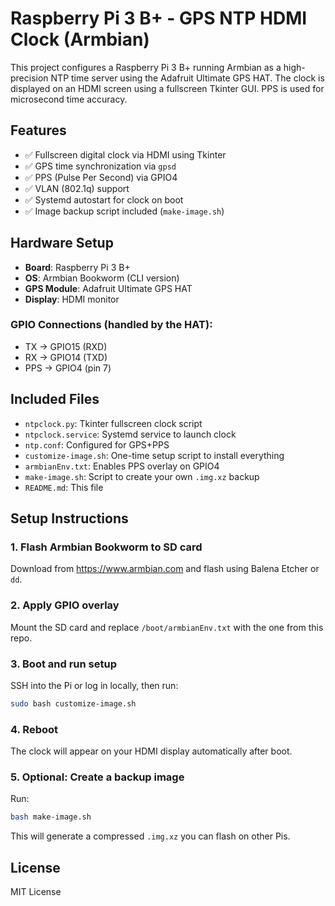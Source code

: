 # Raspberry Pi 3 B+ - GPS NTP HDMI Clock (Armbian)

This project configures a Raspberry Pi 3 B+ running Armbian as a high-precision NTP time server using the Adafruit Ultimate GPS HAT. The clock is displayed on an HDMI screen using a fullscreen Tkinter GUI. PPS is used for microsecond time accuracy.

## Features
- ✅ Fullscreen digital clock via HDMI using Tkinter
- ✅ GPS time synchronization via `gpsd`
- ✅ PPS (Pulse Per Second) via GPIO4
- ✅ VLAN (802.1q) support
- ✅ Systemd autostart for clock on boot
- ✅ Image backup script included (`make-image.sh`)

## Hardware Setup
- **Board**: Raspberry Pi 3 B+
- **OS**: Armbian Bookworm (CLI version)
- **GPS Module**: Adafruit Ultimate GPS HAT
- **Display**: HDMI monitor

### GPIO Connections (handled by the HAT):
- TX → GPIO15 (RXD)
- RX → GPIO14 (TXD)
- PPS → GPIO4 (pin 7)

## Included Files
- `ntpclock.py`: Tkinter fullscreen clock script
- `ntpclock.service`: Systemd service to launch clock
- `ntp.conf`: Configured for GPS+PPS
- `customize-image.sh`: One-time setup script to install everything
- `armbianEnv.txt`: Enables PPS overlay on GPIO4
- `make-image.sh`: Script to create your own `.img.xz` backup
- `README.md`: This file

## Setup Instructions

### 1. Flash Armbian Bookworm to SD card
Download from https://www.armbian.com and flash using Balena Etcher or `dd`.

### 2. Apply GPIO overlay
Mount the SD card and replace `/boot/armbianEnv.txt` with the one from this repo.

### 3. Boot and run setup
SSH into the Pi or log in locally, then run:

```bash
sudo bash customize-image.sh
```

### 4. Reboot
The clock will appear on your HDMI display automatically after boot.

### 5. Optional: Create a backup image
Run:

```bash
bash make-image.sh
```

This will generate a compressed `.img.xz` you can flash on other Pis.

## License
MIT License
